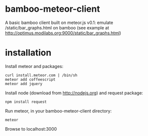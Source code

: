 bamboo-meteor-client
====================

A basic bamboo client built on meteor.js
v0.1: emulate /static/bar_graphs.html on bamboo (see example at http://optimus.modilabs.org:9000/static/bar_graphs.html)

installation
============
Install meteor and packages:

    curl install.meteor.com | /bin/sh
    meteor add coffeescript
    meteor add jquery

Install node (download from http://nodejs.org) and request package:
    
    npm install request

Run meteor, in your bamboo-meteor-client directory:

    meteor

Browse to localhost:3000

